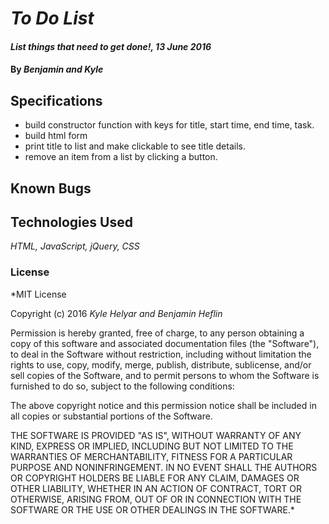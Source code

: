 # _To Do List_

#### _List things that need to get done!, 13 June 2016_

#### By _**Benjamin and Kyle**_

## Specifications

* build constructor function with keys for title, start time, end time, task.
* build html form
* print title to list and make clickable to see title details.
* remove an item from a list by clicking a button.

## Known Bugs


## Technologies Used

_HTML, JavaScript, jQuery, CSS_

### License

*MIT License

Copyright (c) 2016 _Kyle Helyar and Benjamin Heflin_

Permission is hereby granted, free of charge, to any person obtaining a copy of this software and associated documentation files (the "Software"), to deal in the Software without restriction, including without limitation the rights to use, copy, modify, merge, publish, distribute, sublicense, and/or sell copies of the Software, and to permit persons to whom the Software is furnished to do so, subject to the following conditions:

The above copyright notice and this permission notice shall be included in all copies or substantial portions of the Software.

THE SOFTWARE IS PROVIDED "AS IS", WITHOUT WARRANTY OF ANY KIND, EXPRESS OR IMPLIED, INCLUDING BUT NOT LIMITED TO THE WARRANTIES OF MERCHANTABILITY, FITNESS FOR A PARTICULAR PURPOSE AND NONINFRINGEMENT. IN NO EVENT SHALL THE AUTHORS OR COPYRIGHT HOLDERS BE LIABLE FOR ANY CLAIM, DAMAGES OR OTHER LIABILITY, WHETHER IN AN ACTION OF CONTRACT, TORT OR OTHERWISE, ARISING FROM, OUT OF OR IN CONNECTION WITH THE SOFTWARE OR THE USE OR OTHER DEALINGS IN THE SOFTWARE.*
